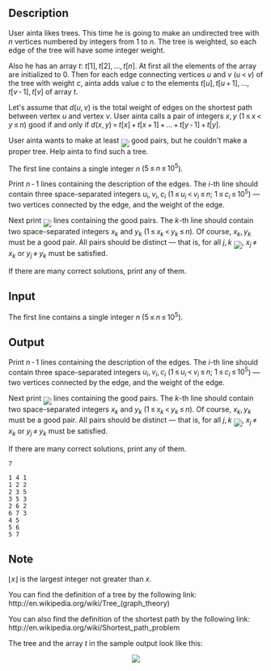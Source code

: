 ## Description

<div><p>User ainta likes trees. This time he is going to make an undirected tree with <span class="tex-span"><i>n</i></span> vertices numbered by integers from <span class="tex-span">1</span> to <span class="tex-span"><i>n</i></span>. The tree is weighted, so each edge of the tree will have some integer weight.</p><p>Also he has an array <span class="tex-span"><i>t</i></span>: <span class="tex-span"><i>t</i>[1], <i>t</i>[2], ..., <i>t</i>[<i>n</i>]</span>. At first all the elements of the array are initialized to <span class="tex-span">0</span>. Then for each edge connecting vertices <span class="tex-span"><i>u</i></span> and <span class="tex-span"><i>v</i></span> (<span class="tex-span"><i>u</i> &lt; <i>v</i></span>) of the tree with weight <span class="tex-span"><i>c</i></span>, ainta adds value <span class="tex-span"><i>c</i></span> to the elements <span class="tex-span"><i>t</i>[<i>u</i>], <i>t</i>[<i>u</i> + 1], ..., <i>t</i>[<i>v</i> - 1], <i>t</i>[<i>v</i>]</span> of array <span class="tex-span"><i>t</i></span>.</p><p>Let's assume that <span class="tex-span"><i>d</i>(<i>u</i>, <i>v</i>)</span> is the total weight of edges on the shortest path between vertex <span class="tex-span"><i>u</i></span> and vertex <span class="tex-span"><i>v</i></span>. User ainta calls a pair of integers <span class="tex-span"><i>x</i>, <i>y</i></span> (<span class="tex-span">1 ≤ <i>x</i> &lt; <i>y</i> ≤ <i>n</i></span>) <span class="tex-font-style-it">good</span> if and only if <span class="tex-span"><i>d</i>(<i>x</i>, <i>y</i>) = <i>t</i>[<i>x</i>] + <i>t</i>[<i>x</i> + 1] + ... + <i>t</i>[<i>y</i> - 1] + <i>t</i>[<i>y</i>]</span>.</p><p>User ainta wants to make at least <img align="middle" class="tex-formula" src="file://CDn7s5pd.png" style="max-width: 100.0%;max-height: 100.0%;"> good pairs, but he couldn't make a proper tree. Help ainta to find such a tree.</p></div><div class="input-specification"><p>The first line contains a single integer <span class="tex-span"><i>n</i></span> (<span class="tex-span">5 ≤ <i>n</i> ≤ 10<sup class="upper-index">5</sup></span>).</p></div><div class="output-specification"><p>Print <span class="tex-span"><i>n</i> - 1</span> lines containing the description of the edges. The <span class="tex-span"><i>i</i></span>-th line should contain three space-separated integers <span class="tex-span"><i>u</i><sub class="lower-index"><i>i</i></sub>, <i>v</i><sub class="lower-index"><i>i</i></sub>, <i>c</i><sub class="lower-index"><i>i</i></sub></span> (<span class="tex-span">1 ≤ <i>u</i><sub class="lower-index"><i>i</i></sub> &lt; <i>v</i><sub class="lower-index"><i>i</i></sub> ≤ <i>n</i>;&nbsp;1 ≤ <i>c</i><sub class="lower-index"><i>i</i></sub> ≤ 10<sup class="upper-index">5</sup></span>) — two vertices connected by the edge, and the weight of the edge.</p><p>Next print <img align="middle" class="tex-formula" src="file://Q70CbdwJ.png" style="max-width: 100.0%;max-height: 100.0%;"> lines containing the good pairs. The <span class="tex-span"><i>k</i></span>-th line should contain two space-separated integers <span class="tex-span"><i>x</i><sub class="lower-index"><i>k</i></sub></span> and <span class="tex-span"><i>y</i><sub class="lower-index"><i>k</i></sub></span> (<span class="tex-span">1 ≤ <i>x</i><sub class="lower-index"><i>k</i></sub> &lt; <i>y</i><sub class="lower-index"><i>k</i></sub> ≤ <i>n</i></span>). Of course, <span class="tex-span"><i>x</i><sub class="lower-index"><i>k</i></sub>, <i>y</i><sub class="lower-index"><i>k</i></sub></span> must be a good pair. All pairs should be distinct — that is, for all <span class="tex-span"><i>j</i>, <i>k</i></span> <img align="middle" class="tex-formula" src="file://DdhhPmez.png" style="max-width: 100.0%;max-height: 100.0%;">, <span class="tex-span"><i>x</i><sub class="lower-index"><i>j</i></sub> ≠ <i>x</i><sub class="lower-index"><i>k</i></sub></span> or <span class="tex-span"><i>y</i><sub class="lower-index"><i>j</i></sub> ≠ <i>y</i><sub class="lower-index"><i>k</i></sub></span> must be satisfied.</p><p>If there are many correct solutions, print any of them.</p></div>

## Input

<p>The first line contains a single integer <span class="tex-span"><i>n</i></span> (<span class="tex-span">5 ≤ <i>n</i> ≤ 10<sup class="upper-index">5</sup></span>).</p>

## Output

<p>Print <span class="tex-span"><i>n</i> - 1</span> lines containing the description of the edges. The <span class="tex-span"><i>i</i></span>-th line should contain three space-separated integers <span class="tex-span"><i>u</i><sub class="lower-index"><i>i</i></sub>, <i>v</i><sub class="lower-index"><i>i</i></sub>, <i>c</i><sub class="lower-index"><i>i</i></sub></span> (<span class="tex-span">1 ≤ <i>u</i><sub class="lower-index"><i>i</i></sub> &lt; <i>v</i><sub class="lower-index"><i>i</i></sub> ≤ <i>n</i>;&nbsp;1 ≤ <i>c</i><sub class="lower-index"><i>i</i></sub> ≤ 10<sup class="upper-index">5</sup></span>) — two vertices connected by the edge, and the weight of the edge.</p><p>Next print <img align="middle" class="tex-formula" src="file://Q70CbdwJ.png" style="max-width: 100.0%;max-height: 100.0%;"> lines containing the good pairs. The <span class="tex-span"><i>k</i></span>-th line should contain two space-separated integers <span class="tex-span"><i>x</i><sub class="lower-index"><i>k</i></sub></span> and <span class="tex-span"><i>y</i><sub class="lower-index"><i>k</i></sub></span> (<span class="tex-span">1 ≤ <i>x</i><sub class="lower-index"><i>k</i></sub> &lt; <i>y</i><sub class="lower-index"><i>k</i></sub> ≤ <i>n</i></span>). Of course, <span class="tex-span"><i>x</i><sub class="lower-index"><i>k</i></sub>, <i>y</i><sub class="lower-index"><i>k</i></sub></span> must be a good pair. All pairs should be distinct — that is, for all <span class="tex-span"><i>j</i>, <i>k</i></span> <img align="middle" class="tex-formula" src="file://DdhhPmez.png" style="max-width: 100.0%;max-height: 100.0%;">, <span class="tex-span"><i>x</i><sub class="lower-index"><i>j</i></sub> ≠ <i>x</i><sub class="lower-index"><i>k</i></sub></span> or <span class="tex-span"><i>y</i><sub class="lower-index"><i>j</i></sub> ≠ <i>y</i><sub class="lower-index"><i>k</i></sub></span> must be satisfied.</p><p>If there are many correct solutions, print any of them.</p>





```input1
7
```




```output1
1 4 1
1 2 2
2 3 5
3 5 3
2 6 2
6 7 3
4 5
5 6
5 7
```



## Note

<p><span class="tex-span">⌊<i>x</i>⌋</span> is the largest integer not greater than <span class="tex-span"><i>x</i></span>.</p><p>You can find the definition of a tree by the following link: <span class="tex-font-style-tt">http://en.wikipedia.org/wiki/Tree_(graph_theory)</span></p><p>You can also find the definition of the shortest path by the following link: <span class="tex-font-style-tt">http://en.wikipedia.org/wiki/Shortest_path_problem</span></p><p>The tree and the array <span class="tex-span"><i>t</i></span> in the sample output look like this:</p><center> <img class="tex-graphics" src="file://FBgknWEa.png" style="max-width: 100.0%;max-height: 100.0%;"> </center>
